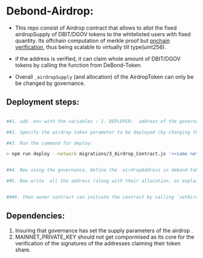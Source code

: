 # Debond-Airdrop: 

- This repo consist of Airdrop contract that allows to  allot the fixed airdropSupply of DBIT/DGOV tokens to the whitelisted users with fixed quantity. Its offchain computation of merkle proof but [onchain verification](), thus being scalable  to virtually till  type(uint256). 

- if the address is verified, it can claim whole amount of DBIT/DGOV tokens by calling the function from DeBond-Token.

- Overall `_airdropSupply` (and allocation) of the AirdropToken can only be  be changed by governance.


## Deployment steps: 
```bash

##1. add .env with the variables : 1. DEPLOYER:  address of the governance 2. MAINNET_PRIVATE_KEY  for airdrop creation 3. INFURA_RPC.

##2. Specify the airdrop token parameter to be deployed (by changing the address in `AirdropMintableToken` with the actual address).

##3. Run the command for deploy:  

> npm run deploy --network migrations/3_Airdrop_Contract.js '<<same network as token>>'.


##4. Now using the governance, Define the  airdropAddress in debond-token by calling `DebondToken.setAirdropAddress()`  for debond-token in order to fullfill condition onlyAirdropToken for claiming the airdrop tokens.

##5. Now write  all the address (along with their allocation, as explained in [airdropGenerator](https://github.com/Debond-Protocol/Debond-Airdrop/blob/main/scripts/airdropGenerator.ts#L13)). and then running  script with `ts-node run airdropGenerator.ts`.


###6. then owner contract can initiate the contract by calling `setAirdropOn`.


```
## Dependencies: 
1. Insuring that governance has set the supply parameters of the airdrop .
2. MAINNET_PRIVATE_KEY should not get compormised as its core for the verification of the signatures of the addresses claiming their token share. 
